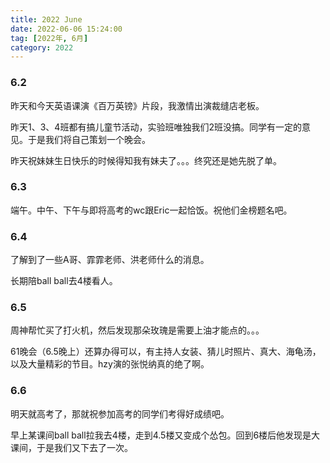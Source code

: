 ```yaml
---
title: 2022 June
date: 2022-06-06 15:24:00
tag: [2022年, 6月]
category: 2022
---
```


### 6.2

昨天和今天英语课演《百万英镑》片段，我激情出演裁缝店老板。

昨天1、3、4班都有搞儿童节活动，实验班唯独我们2班没搞。同学有一定的意见。于是我们将自己策划一个晚会。

昨天祝妹妹生日快乐的时候得知我有妹夫了。。。终究还是她先脱了单。

### 6.3

端午。中午、下午与即将高考的wc跟Eric一起恰饭。祝他们金榜题名吧。

### 6.4

了解到了一些A哥、霏霏老师、洪老师什么的消息。

长期陪ball ball去4楼看人。

### 6.5

周神帮忙买了打火机，然后发现那朵玫瑰是需要上油才能点的。。。

61晚会（6.5晚上）还算办得可以，有主持人女装、猜儿时照片、真大、海龟汤，以及大量精彩的节目。hzy演的张悦纳真的绝了啊。

### 6.6

明天就高考了，那就祝参加高考的同学们考得好成绩吧。

早上某课间ball ball拉我去4楼，走到4.5楼又变成个怂包。回到6楼后他发现是大课间，于是我们又下去了一次。